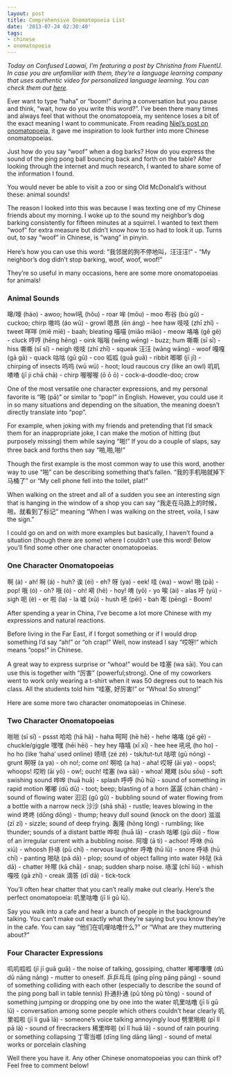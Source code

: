 ```yaml
---
layout: post
title: Comprehensive Onomatopoeia List
date: '2013-07-24 02:30:40'
tags:
- chinese
- onomatopoeia
---
```


<em>Today on Confused Laowai, I’m featuring a post by Christina from FluentU. In case you are unfamiliar with them, they’re a language learning company that uses authentic video for personalized language learning. You can check them out <a href="http://fluentu.com">here</a>.</em>

Ever want to type “haha” or “boom!” during a conversation but you pause and think, “wait, how do you write this word?”. I’ve been there many times and always feel that without the onomatopoeia, my sentence loses a bit of the exact meaning I want to communicate. From reading <a title="Onomatopoeia in Chinese" href="http://confusedlaowai.com/2012/06/onomatopoeia-chinese/">Niel’s post on onomatopoeia</a>, it gave me inspiration to look further into more Chinese onomatopoeias.

Just how do you say “woof” when a dog barks? How do you express the sound of the ping pong ball bouncing back and forth on the table? After looking through the internet and much research, I wanted to share some of the information I found.

You would never be able to visit a zoo or sing Old McDonald’s without these: animal sounds!

The reason I looked into this was because I was texting one of my Chinese friends about my morning. I woke up to the sound my neighbor’s dog barking consistently for fifteen minutes at a squirrel. I wanted to text them “woof” for extra measure but didn’t know how to so had to look it up. Turns out, to say “woof” in Chinese, is “wang” in pinyin.

Here’s how you can use this word: “我邻居的狗不停地叫，汪汪汪!” - “My neighbor’s dog didn’t stop barking, woof, woof, woof!”

They’re so useful in many occasions, here are some more onomatopoeias for animals!
<h3>Animal Sounds</h3>
嗥/嚎 (háo) - awoo; howl吼 (hǒu) - roar
哞 (mōu) - moo
布谷 (bù gǔ) - cuckoo; chirp
嗷呜 (áo wū) - growl
嗯昂 (ēn áng) - hee haw
吱吱 (zhī zhī) - tweet
咩咩 (miē miē) - baah; bleating
喵喵 (miāo miāo) - meow
咯咯 (gē gē) - cluck
哼哼 (hēng hēng) - oink
嗡嗡 (wēng wēng) - buzz; hum
嘶嘶 (sī sī) - hiss
嘶嘶 (sī sī) - neigh
吱吱 (zhī zhī) - squeak
汪汪 (wāng wāng) - woof
嘎嘎 (gā gā) - quack
咕咕 (gū gū) - coo
呱呱 (guā guā) - ribbit
唧唧 (jī jī) - chirping of insects
呜呜 (wū wū) - hoot; loud raucous cry (like an owl)
叽叽喳喳 (jī ji chā chā) - chirp
喔喔喔 (ō ō ō) - cock-a-doodle-doo; crow

One of the most versatile one character expressions, and my personal favorite is “啪 (pā)” or similar to “pop!” in English. However, you could use it in so many situations and depending on the situation, the meaning doesn’t directly translate into “pop”.

For example, when joking with my friends and pretending that I’d smack them for an inappropriate joke, I can make the motion of hitting (but purposely missing) them while saying “啪!” If you do a couple of slaps, say three back and forths then say “啪,啪,啪!”

Though the first example is the most common way to use this word, another way to use “啪” can be describing something that’s fallen. “我的手机啪就掉下马桶了” or “My cell phone fell into the toilet, plat!”

When walking on the street and all of a sudden you see an interesting sign that is hanging in the window of a shop you can say “我走在马路上的时候，啪，就看到了标记” meaning “When I was walking on the street, voila, I saw the sign.”

I could go on and on with more examples but basically, I haven’t found a situation (though there are some) where I couldn’t use this word! Below you’ll find some other one character onomatopoeias.
<h3>One Character Onomatopoeias</h3>
啊 (à) - ah!
啊 (á) - huh?
诶 (éi) - eh?
呀 (ya) - eek!
哇 (wa) - wow!
啪 (pā) - pop!
哦 (ó) - oh?
哦 (ò) - oh!
嗬 (hē) - hoy!
唷 (yō) - yo
唉 (ài) - alas
吁 (yù) - sigh
呃 (è) - er
啦 (la) - la
嘘 (xū) - hush
呸 (pēi) - bah
嘭 (pēng) - Boom!

After spending a year in China, I’ve become a lot more Chinese with my expressions and natural reactions.

Before living in the Far East, if I forgot something or if I would drop something I’d say “ah!” or “oh crap!” Well, now instead I say “哎呀!” which means “oops!” in Chinese.

A great way to express surprise or “whoa!” would be 哇塞 (wa sāi). You can use this is together with “厉害” (powerful;strong). One of my coworkers went to work only wearing a t-shirt when it was 50 degrees out to teach his class. All the students told him “哇塞, 好厉害!” or “Whoa! So strong!”

Here are some more two character onomatopoeias in Chinese.
<h3>Two Character Onomatopoeias</h3>
咝咝 (sī sī) - pssst
哈哈 (hā hā) - haha
呵呵 (hē hē) - hehe
咯咯 (gē gē) - chuckle/giggle
嘿嘿 (hēi hēi) - hey hey
嘻嘻 (xī xī) - hee hee
吼吼 (ho ho) - ho ho (like ‘haha’ used online)
啧啧 (zé zé) - tsk/tut-tut
咕哝 (gū nóng) - grunt
啊呀 (a ya) - oh no!; come on!
啊哈 (a ha) - aha!
哎呀 (āi ya) - oops!; whoops!
哎哟 (āi yō) - ow!; ouch!
哇塞 (wa sāi) - whoa!
飕飕 (sōu sōu) - soft swishing sound
哗哗 (huā huā) - splash
呼呼 (hū hū) - sound of something in rapid motion
嘟嘟 (dū dū) - toot; beep; blasting of a horn
潺潺 (chán chán) - sound of flowing water
汩汩 (gǔ gǔ) - bubbling sound of water flowing from a bottle with a narrow neck
沙沙 (shā shā) - rustle; leaves blowing in the wind
咚咚 (dōng dōng) - thump; heavy dull sound (knock on the door)
滋滋 (zī zī) - sizzle; sound of deep frying.
轰隆 (hōng lóng) - rumbling; like thunder; sounds of a distant battle
哗啦 (huā lā) - crash
咕嘟 (gū dū) - flow of an irregular current with a bubbling noise.
阿嚏 (ā tì) - achoo!
呼咻 (hū xiū) - whoosh
扑哧 (pū chī) - nervous laughter
呼噜 (hū lū) - snore
呼哧 (hū chī) - panting
啪哒 (pā dā) - plop; sound of object falling into water
咔哒 (kā dā) - chatter
咔嚓 (kā chā) - snap; sudden sharp noise.
哧溜 (chī liū) - whish
嘎吱 (gā zhī) - creak
滴答 (dī dā) - tick-tock

You’ll often hear chatter that you can’t really make out clearly. Here’s the perfect onomatopoeia: 叽里咕噜 (jī li gū lū).

Say you walk into a cafe and hear a bunch of people in the background talking. You can’t make out exactly what they’re saying but you know they’re in the cafe. You can say “他们在叽哩咕噜什么?” or “What are they muttering about?”
<h3>Four Character Expressions</h3>
叽叽呱呱 (jī jī guā guā) - the noise of talking, gossiping, chatter
嘟嘟囔囔 (dū dū nāng nāng) - mutter to oneself.
乒乒乓乓 (pīng pīng pāng pāng) - sound of something colliding with each other (especially to describe the sound of the ping pong ball in table tennis)
扑通扑通 (pū tōng pū tōng) - sound of something jumping or dropping one by one into the water
叽里咕噜 (jī li gū lū) - conversation among some people which others couldn’t hear clearly
叽里呱啦 (jī li guā lā) - someone’s voice talking annoyingly loud
劈里啪啦 (pī lǐ pā lā) - sound of firecrackers
稀里哗啦 (xī lǐ huā lā) - sound of rain pouring or something collapsing
丁零当啷 (dīng ling dāng lāng) - sound of metal works or porcelain clashing

Well there you have it. Any other Chinese onomatopoeias you can think of? Feel free to comment below!